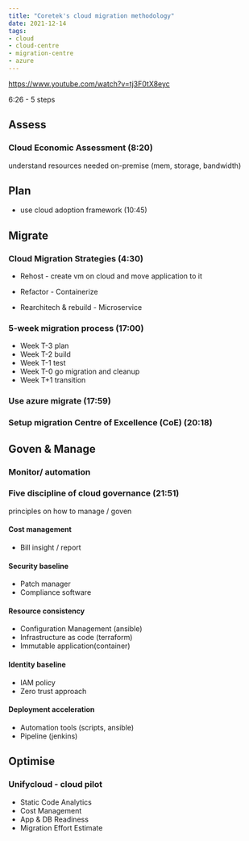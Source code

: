 ```yaml
---
title: "Coretek's cloud migration methodology"
date: 2021-12-14
tags:
- cloud
- cloud-centre
- migration-centre
- azure
---
```


https://www.youtube.com/watch?v=tj3F0tX8eyc

6:26 - 5 steps

## Assess

### Cloud Economic Assessment (8:20)

understand resources needed on-premise (mem, storage, bandwidth)

## Plan

* use cloud adoption framework (10:45)

## Migrate

### Cloud Migration Strategies (4:30)

* Rehost - create vm on cloud and move application to it

* Refactor - Containerize

* Rearchitech & rebuild - Microservice

### 5-week migration process (17:00)

* Week T-3 plan
* Week T-2 build
* Week T-1 test
* Week T-0 go migration and cleanup
* Week T+1 transition

### Use azure migrate (17:59)

### Setup migration Centre of Excellence (CoE) (20:18)

## Goven & Manage 

### Monitor/ automation

### Five discipline of cloud governance (21:51)

principles on how to manage / goven

#### Cost management 

* Bill insight / report

#### Security baseline

* Patch manager
* Compliance software

#### Resource consistency 

* Configuration Management (ansible)
* Infrastructure as code (terraform)
* Immutable application(container)

#### Identity baseline 

* IAM policy
* Zero trust approach

#### Deployment acceleration 

* Automation tools (scripts, ansible)
* Pipeline (jenkins)

## Optimise

### Unifycloud - cloud pilot

* Static Code Analytics
* Cost Management
* App & DB Readiness
* Migration Effort Estimate
